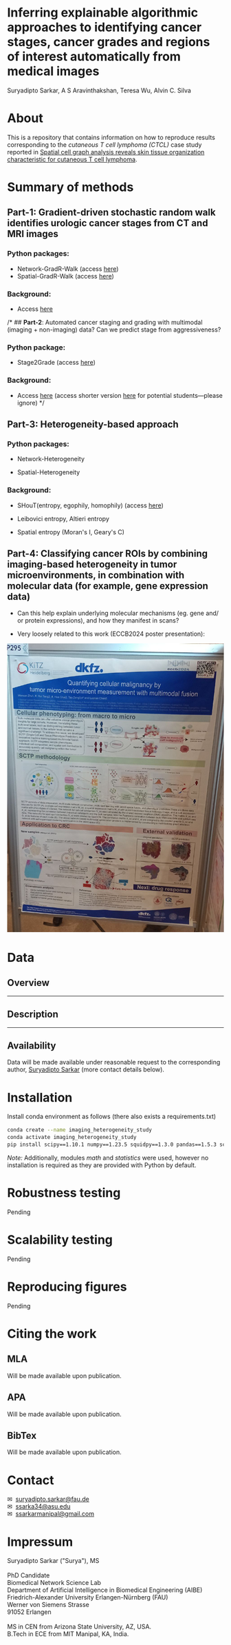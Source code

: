 # Inferring explainable algorithmic approaches to identifying cancer stages, cancer grades and regions of interest automatically from medical images
Suryadipto Sarkar, A S Aravinthakshan, Teresa Wu, Alvin C. Silva


<!------------------>

# About

This is a repository that contains information on how to reproduce results corresponding to the *cutaneous T cell lymphoma (CTCL)* case study reported in [Spatial cell graph analysis reveals skin tissue organization characteristic for cutaneous T cell lymphoma](https://paper-doi-when-available).

# Summary of methods


## **Part-1**: Gradient-driven stochastic random walk identifies urologic cancer stages from CT and MRI images

### Python packages:
- Network-GradR-Walk (access [here](url-unavailable))
- Spatial-GradR-Walk (access [here](url-unavailable))

### Background:
- Access [here](https://drive.google.com/file/d/1EUF3mP1GRZoJq1YrjgqRfqZzonPP_h_o/view)


/* ## **Part-2**: Automated cancer staging and grading with multimodal (imaging + non-imaging) data? Can we predict stage from aggressiveness?

### Python package:
- Stage2Grade (access [here](url-unavailable))

### Background:
- Access [here](https://drive.google.com/file/d/1cabsMYn3Nx24RTV4fxSnoucd9XwMRDBk/view) (access shorter version [here](https://drive.google.com/file/d/12noc7UbtaH9IIwRjv4OWsyFSo1K9oh_C/view) for potential students&mdash;please ignore)
*/

## **Part-3**: Heterogeneity-based approach

### Python packages:

- Network-Heterogeneity

- Spatial-Heterogeneity

### Background:

- SHouT(entropy, egophily, homophily) (access [here](https://www.biorxiv.org/content/10.1101/2024.05.17.594629v1.abstract))

- Leibovici entropy, Altieri entropy

- Spatial entropy (Moran's I, Geary's C)


## **Part-4**: Classifying cancer ROIs by combining imaging-based heterogeneity in tumor microenvironments, in combination with molecular data (for example, gene expression data)

- Can this help explain underlying molecular mechanisms (eg. gene and/ or protein expressions), and how they manifest in scans?

- Very loosely related to this work (ECCB2024 poster presentation):

![ECCB2024-heterogeneity-poster](/ECCB2024-heterogeneity-poster.jpeg)

<!------------------>

# Data

## Overview

---

## Description

---

## Availability

Data will be made available under reasonable request to the corresponding author, [Suryadipto Sarkar](suryadipto.sarkar@fau.de) (more contact details below).

<!------------------>

# Installation

Install conda environment as follows (there also exists a requirements.txt)
```bash
conda create --name imaging_heterogeneity_study
conda activate imaging_heterogeneity_study
pip install scipy==1.10.1 numpy==1.23.5 squidpy==1.3.0 pandas==1.5.3 scikit-learn==1.2.2
```
*Note:* Additionally, modules *math* and *statistics* were used, however no installation is required as they are provided with Python by default.


# Robustness testing

Pending

<!------------------>

# Scalability testing

Pending

<!------------------>

# Reproducing figures

Pending

<!------------------>

# Citing the work

## MLA

Will be made available upon publication.

## APA

Will be made available upon publication.

## BibTex

Will be made available upon publication.

<!------------------>

# Contact

&#x2709;&nbsp;&nbsp;suryadipto.sarkar@fau.de<br/>
&#x2709;&nbsp;&nbsp;ssarka34@asu.edu<br/>
&#x2709;&nbsp;&nbsp;ssarkarmanipal@gmail.com

<!------------------>

# Impressum

Suryadipto Sarkar ("Surya"), MS<br/><br/>
PhD Candidate<br/>
Biomedical Network Science Lab<br/>
Department of Artificial Intelligence in Biomedical Engineering (AIBE)<br/>
Friedrich-Alexander University Erlangen-Nürnberg (FAU)<br/>
Werner von Siemens Strasse<br/>
91052 Erlangen<br/><br/>
MS in CEN from Arizona State University, AZ, USA.<br/>
B.Tech in ECE from MIT Manipal, KA, India.

